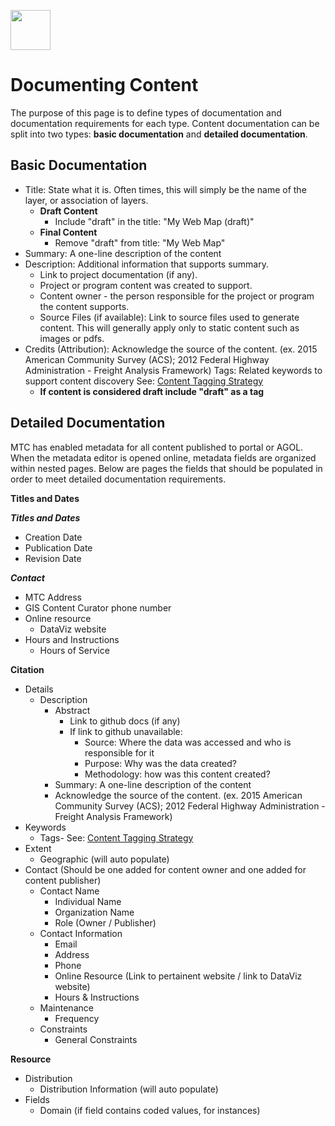 <a href="url"><img src="http://gis.mtc.ca.gov/mtcimages/mtcgisLogo.png" align="top" height="64" width="64" ></a>

# Documenting Content 

The purpose of this page is to define types of documentation and documentation requirements for each type. Content documentation can be split into two types: **basic documentation** and **detailed documentation**. 

## Basic Documentation 

 - Title: State what it is.  Often times, this will simply be the name of the layer, or association of layers.
     - **Draft Content**
         - Include "draft" in the title: "My Web Map (draft)"
     - **Final Content**
         - Remove "draft" from title: "My Web Map"
 - Summary: A one-line description of the content
 - Description: Additional information that supports summary. 
     - Link to project documentation (if any). 
     - Project or program content was created to support.  
     - Content owner - the person responsible for the project or program the content supports. 
     - Source Files (if available): Link to source files used to generate content. This will generally apply only to static content such as images or pdfs. 
 - Credits (Attribution): Acknowledge the source of the content. (ex. 2015 American Community Survey (ACS); 2012 Federal Highway Administration - Freight Analysis Framework) 
  Tags: Related keywords to support content discovery See: [Content Tagging Strategy](https://mtcdrive.app.box.com/file/198480762097)
     - **If content is considered draft include "draft" as a tag** 
 
 ## Detailed Documentation
 
 MTC has enabled metadata for all content published to portal or AGOL. When the metadata editor is opened online, metadata fields are organized within nested pages. Below are pages the fields that should be populated in order to meet detailed documentation requirements. 
 
 **Titles and Dates** 
 
 ***Titles and Dates***
 
 - Creation Date
 - Publication Date
 - Revision Date 
 
 ***Contact***
 
 - MTC Address
 - GIS Content Curator phone number
 - Online resource
     - DataViz website 
 - Hours and Instructions
     - Hours of Service 
 
 **Citation**
 
 - Details
     - Description
         - Abstract
             - Link to github docs (if any)
             - If link to github unavailable: 
                 - Source: Where the data was accessed and who is responsible for it
                 - Purpose: Why was the data created? 
                 - Methodology: how was this content created?
         - Summary: A one-line description of the content
         - Acknowledge the source of the content. (ex. 2015 American Community Survey (ACS); 2012 Federal Highway Administration - Freight Analysis Framework)  
 - Keywords
     - Tags- See: [Content Tagging Strategy](https://mtcdrive.app.box.com/file/198480762097)
 - Extent
     - Geographic (will auto populate)
 - Contact (Should be one added for content owner and one added for content publisher)
     - Contact Name
         - Individual Name
         - Organization Name
         - Role (Owner / Publisher)
     - Contact Information 
         - Email 
         - Address
         - Phone
         - Online Resource (Link to pertainent website / link to DataViz website)
         - Hours & Instructions
    - Maintenance 
        - Frequency
    - Constraints
        - General Constraints 
 
 **Resource**
 
 - Distribution
     - Distribution Information (will auto populate) 
 - Fields
     - Domain (if field contains coded values, for instances)